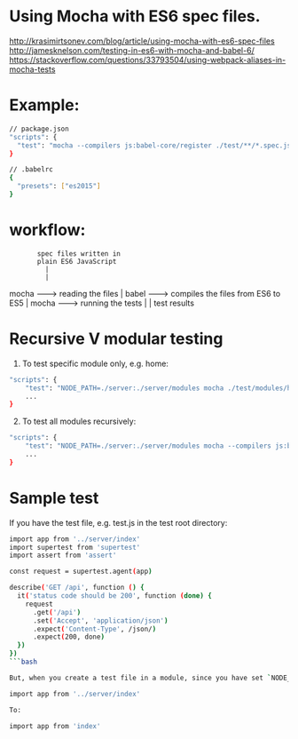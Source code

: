 Using Mocha with ES6 spec files.
===========

http://krasimirtsonev.com/blog/article/using-mocha-with-es6-spec-files
http://jamesknelson.com/testing-in-es6-with-mocha-and-babel-6/
https://stackoverflow.com/questions/33793504/using-webpack-aliases-in-mocha-tests

# Example:

```bash
// package.json
"scripts": {
  "test": "mocha --compilers js:babel-core/register ./test/**/*.spec.js"
}
```

```bash
// .babelrc
{
  "presets": ["es2015"]
}
```

# workflow:

           spec files written in
           plain ES6 JavaScript
             |
             |
mocha ---> reading the files
             |
babel ---> compiles the files
           from ES6 to ES5
             |
mocha ---> running the tests
             |
             |
           test results


Recursive V modular testing
===========

1. To test specific module only, e.g. home:

```bash
"scripts": {
    "test": "NODE_PATH=./server:./server/modules mocha ./test/modules/home/*.js --compilers js:babel-core/register",
    ...
}
```

2. To test all modules recursively:

```bash
"scripts": {
    "test": "NODE_PATH=./server:./server/modules mocha --compilers js:babel-core/register --recursive",
    ...
}
```

# Sample test

If you have the test file, e.g. test.js in the test root directory:

```bash
import app from '../server/index'
import supertest from 'supertest'
import assert from 'assert'

const request = supertest.agent(app)

describe('GET /api', function () {
  it('status code should be 200', function (done) {
    request
      .get('/api')
      .set('Accept', 'application/json')
      .expect('Content-Type', /json/)
      .expect(200, done)
  })
})
```bash

But, when you create a test file in a module, since you have set `NODE_PATH=./server`, then change:

import app from '../server/index'

To:

import app from 'index'
